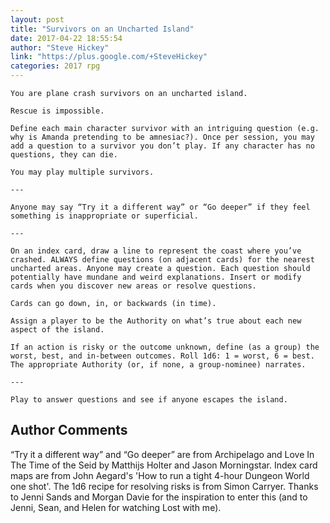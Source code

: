 ```yaml
---
layout: post
title: "Survivors on an Uncharted Island"
date: 2017-04-22 18:55:54
author: "Steve Hickey"
link: "https://plus.google.com/+SteveHickey"
categories: 2017 rpg
---
```

```
You are plane crash survivors on an uncharted island.

Rescue is impossible.

Define each main character survivor with an intriguing question (e.g. why is Amanda pretending to be amnesiac?). Once per session, you may add a question to a survivor you don’t play. If any character has no questions, they can die.

You may play multiple survivors. 

---

Anyone may say “Try it a different way” or “Go deeper” if they feel something is inappropriate or superficial.

---

On an index card, draw a line to represent the coast where you’ve crashed. ALWAYS define questions (on adjacent cards) for the nearest uncharted areas. Anyone may create a question. Each question should potentially have mundane and weird explanations. Insert or modify cards when you discover new areas or resolve questions.

Cards can go down, in, or backwards (in time).

Assign a player to be the Authority on what’s true about each new aspect of the island.

If an action is risky or the outcome unknown, define (as a group) the worst, best, and in-between outcomes. Roll 1d6: 1 = worst, 6 = best. The appropriate Authority (or, if none, a group-nominee) narrates.

---

Play to answer questions and see if anyone escapes the island.
```
## Author Comments 

“Try it a different way” and “Go deeper” are from Archipelago and Love In The Time of the Seid by Matthijs Holter and Jason Morningstar. Index card maps are from John Aegard's 'How to run a tight 4-hour Dungeon World one shot'. The 1d6 recipe for resolving risks is from Simon Carryer. Thanks to Jenni Sands and Morgan Davie for the inspiration to enter this (and to Jenni, Sean, and Helen for watching Lost with me).
